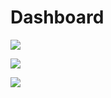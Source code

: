 # Dashboard

![](https://github-readme-stats.vercel.app/api?username=KmolYuan&include_all_commits=true)

![](https://github-readme-stats.vercel.app/api/top-langs/?username=KmolYuan&langs_count=7&layout=compact)

![](https://github-readme-stats.vercel.app/api/wakatime?username=KmolYuan)
